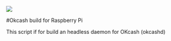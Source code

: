 ![](https://raw.githubusercontent.com/wareck/okcash_build/master/.docs/logo.png)

#Okcash build for Raspberry Pi

This script if for build an headless daemon for OKcash (okcashd)

